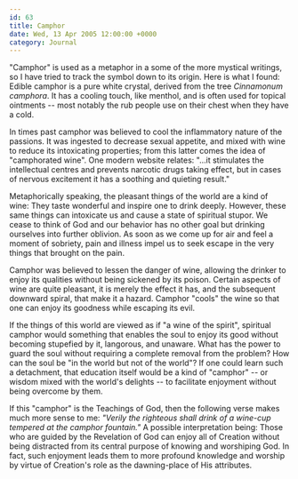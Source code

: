 ```yaml
---
id: 63
title: Camphor
date: Wed, 13 Apr 2005 12:00:00 +0000
category: Journal
---
```


"Camphor" is used as a metaphor in a some of the more mystical writings,
so I have tried to track the symbol down to its origin.  Here is what I
found: Edible camphor is a pure white crystal, derived from the tree
*Cinnamonum camphora*.  It has a cooling touch, like menthol, and is often
used for topical ointments -- most notably the rub people use on their
chest when they have a cold.

In times past camphor was believed to cool the inflammatory nature of
the passions.  It was ingested to decrease sexual appetite, and mixed
with wine to reduce its intoxicating properties; from this latter comes
the idea of "camphorated wine".  One modern website relates: "...it
stimulates the intellectual centres and prevents narcotic drugs taking
effect, but in cases of nervous excitement it has a soothing and
quieting result."

Metaphorically speaking, the pleasant things of the world are a kind of
wine: They taste wonderful and inspire one to drink deeply.  However,
these same things can intoxicate us and cause a state of spiritual
stupor.  We cease to think of God and our behavior has no other goal but
drinking ourselves into further oblivion.  As soon as we come up for air
and feel a moment of sobriety, pain and illness impel us to seek escape
in the very things that brought on the pain.

Camphor was believed to lessen the danger of wine, allowing the drinker
to enjoy its qualities without being sickened by its poison.  Certain
aspects of wine are quite pleasant, it is merely the effect it has, and
the subsequent downward spiral, that make it a hazard.  Camphor "cools"
the wine so that one can enjoy its goodness while escaping its evil.

If the things of this world are viewed as if "a wine of the spirit",
spiritual camphor would something that enables the soul to enjoy its
good without becoming stupefied by it, langorous, and unaware.  What has
the power to guard the soul without requiring a complete removal from
the problem?  How can the soul be "in the world but not of the world"?
If one could learn such a detachment, that education itself would be a
kind of "camphor" -- or wisdom mixed with the world's delights -- to
facilitate enjoyment without being overcome by them.

If this "camphor" is the Teachings of God, then the following verse
makes much more sense to me: *"Verily the righteous shall drink of a
wine-cup tempered at the camphor fountain."* A possible interpretation
being: Those who are guided by the Revelation of God can enjoy all of
Creation without being distracted from its central purpose of knowing
and worshiping God.  In fact, such enjoyment leads them to more profound
knowledge and worship by virtue of Creation's role as the dawning-place
of His attributes.


